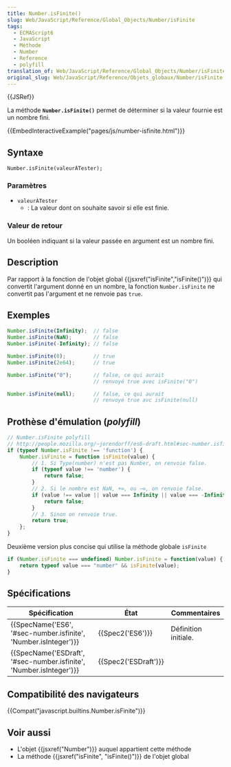```yaml
---
title: Number.isFinite()
slug: Web/JavaScript/Reference/Global_Objects/Number/isFinite
tags:
  - ECMAScript6
  - JavaScript
  - Méthode
  - Number
  - Reference
  - polyfill
translation_of: Web/JavaScript/Reference/Global_Objects/Number/isFinite
original_slug: Web/JavaScript/Reference/Objets_globaux/Number/isFinite
---
```

{{JSRef}}

La méthode **`Number.isFinite()`** permet de déterminer si la valeur fournie est un nombre fini.

{{EmbedInteractiveExample("pages/js/number-isfinite.html")}}

## Syntaxe

    Number.isFinite(valeurÀTester);

### Paramètres

- `valeurÀTester`
  - : La valeur dont on souhaite savoir si elle est finie.

### Valeur de retour

Un booléen indiquant si la valeur passée en argument est un nombre fini.

## Description

Par rapport à la fonction de l'objet global {{jsxref("isFinite","isFinite()")}} qui convertit l'argument donné en un nombre, la fonction `Number.isFinite` ne convertit pas l'argument et ne renvoie pas `true`.

## Exemples

```js
Number.isFinite(Infinity);  // false
Number.isFinite(NaN);       // false
Number.isFinite(-Infinity); // false

Number.isFinite(0);         // true
Number.isFinite(2e64);      // true

Number.isFinite("0");       // false, ce qui aurait
                            // renvoyé true avec isFinite("0")

Number.isFinite(null);      // false, ce qui aurait
                            // renvoyé true avc isFinite(null)
```

## Prothèse d'émulation (_polyfill_)

```js
// Number.isFinite polyfill
// http://people.mozilla.org/~jorendorff/es6-draft.html#sec-number.isfinite
if (typeof Number.isFinite !== 'function') {
    Number.isFinite = function isFinite(value) {
        // 1. Si Type(number) n'est pas Number, on renvoie false.
        if (typeof value !== 'number') {
            return false;
        }
        // 2. Si le nombre est NaN, +∞, ou −∞, on renvoie false.
        if (value !== value || value === Infinity || value === -Infinity) {
            return false;
        }
        // 3. Sinon on renvoie true.
        return true;
    };
}
```

Deuxième version plus concise qui utilise la méthode globale `isFinite`

```js
if (Number.isFinite === undefined) Number.isFinite = function(value) {
    return typeof value === "number" && isFinite(value);
}
```

## Spécifications

| Spécification                                                                            | État                         | Commentaires         |
| ---------------------------------------------------------------------------------------- | ---------------------------- | -------------------- |
| {{SpecName('ES6', '#sec-number.isfinite', 'Number.isInteger')}}     | {{Spec2('ES6')}}         | Définition initiale. |
| {{SpecName('ESDraft', '#sec-number.isfinite', 'Number.isInteger')}} | {{Spec2('ESDraft')}} |                      |

## Compatibilité des navigateurs

{{Compat("javascript.builtins.Number.isFinite")}}

## Voir aussi

- L'objet {{jsxref("Number")}} auquel appartient cette méthode
- La méthode {{jsxref("isFinite", "isFinite()")}} de l'objet global
